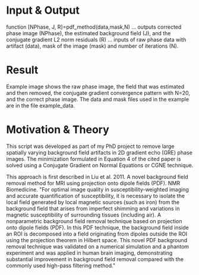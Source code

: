 # Input & Output
function [NPhase, J, R]=pdf_method(data,mask,N) ... outputs corrected phase image (NPhase), the estimated background field (J), and the conjugate gradient L2 norm residuals (R) ... inputs of raw phase data with artifact (data), mask of the image (mask) and number of iterations (N). 

# Result
Example image shows the raw phase image, the field that was estimated and then removed, the conjugate gradient convergence pattern with N=20, and the correct phase image. The data and mask files used in the example are in the file example_data. 

# Motivation & Theory

This script was developed as part of my PhD project to remove large spatially varying background field artifacts in 2D gradient echo (GRE) phase images. The minimization formulated in Equation 4 of the cited paper is solved using a Conjugate Gradient on Normal Equations or CGNE technique.  

This approach is first described in Liu et al. 2011. A novel background field removal method for MRI using projection onto dipole fields (PDF). NMR Biomedicine. "For optimal image quality in susceptibility-weighted imaging and accurate quantification of susceptibility, it is necessary to isolate the local field generated by local magnetic sources (such as iron) from the background field that arises from imperfect shimming and variations in magnetic susceptibility of surrounding tissues (including air). A nonparametric background field removal technique based on projection onto dipole fields (PDF). In this PDF technique, the background field inside an ROI is decomposed into a field originating from dipoles outside the ROI using the projection theorem in Hilbert space. This novel PDF background removal technique was validated on a numerical simulation and a phantom experiment and was applied in human brain imaging, demonstrating substantial improvement in background field removal compared with the commonly used high-pass filtering method."
